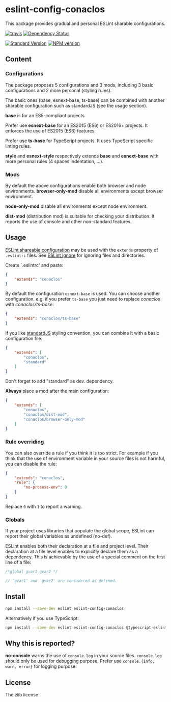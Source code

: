# eslint-config-conaclos

This package provides gradual and personal ESLint sharable configurations.

[![travis][travis-image]][travis-url]
[![Dependency Status][versioneye-image]][versioneye-url]

[![Standard Version][sv-image]][sv-url]
[![NPM version][npm-image]][npm-url]

## Content

### Configurations

The package proposes 5 configurations and 3 mods, including 3 basic
configurations and 2 more personal (styling rules).

The basic ones (base, esnext-base, ts-base) can be combined with another
 sharable configuration such as standardJS (see the usage section).

**base** is for an ES5-compliant projects.

Prefer use **esnext-base** for an ES2015 (ES6) or ES2016+ projects. It enforces
the use of ES2015 (ES6) features.

Prefer use **ts-base** for TypeScript projects. It uses TypeScript specific
 linting rules.

**style** and **esnext-style** respectively extends **base** and **esnext-base**
with more personal rules (4 spaces indentation, ...).

### Mods

By default the above configurations enable both browser and node environments.
**browser-only-mod** disable all environments except browser environment.

**node-only-mod** disable all environments except node environment.

**dist-mod** (distribution mod) is suitable for checking your distribution.
It reports the use of console and other non-standard features.

## Usage

[ESLint shareable configuration][esl-sc] may be used with the `extends` property
 of `.eslintrc` files.
See [ESLint ignore][eslint-ignore] for ignoring files and directories.

Create `.eslintrc' and paste:
```json
{
    "extends": "conaclos"
}
```

By default the configuration `esnext-base` is used.
You can choose another configuration.
e.g. if you prefer `ts-base` you just need to replace *conaclos* with
 *conaclos/ts-base*:
```json
{
    "extends": "conaclos/ts-base"
}
```
If you like [standardJS](http://standardjs.com/) styling convention, you can
combine it with a basic configuration file:
```json
{
    "extends": [
        "conaclos",
        "standard"
    ]
}
```
Don't forget to add "standard" as dev. dependency.

**Always** place a mod after the main configuration:
```json
{
    "extends": [
        "conaclos",
        "conaclos/dist-mod",
        "conaclos/browser-only-mod"
    ]
}
```

### Rule overriding

You can also override a rule if you think it is too strict.
For example if you think that the use of environment variable in your source
files is not harmful, you can disable the rule:

```json
{
    "extends": "conaclos",
    "rule": {
        "no-process-env": 0
    }
}
```

Replace ```0``` with ```1``` to report a warning.

### Globals

If your project uses libraries that populate the global scope, ESLint can report
 their global variables as undefined (no-def).

ESLint enables both their declaration at a file and project level.
Their declaration at a file level enables to explicitly declare them as a
dependency. This is achievable by the use of a special comment on the first line
of a file:

```js
/*global gvar1 gvar2 */

// `gvar1' and `gvar2' are considered as defined.
```

## Install

```bash
npm install --save-dev eslint eslint-config-conaclos
```

Alternatively if you use TypeScript:

```bash
npm install --save-dev eslint eslint-config-conaclos @typescript-eslint/parser @typescript-eslint/eslint-plugin
```

## Why this is reported?

**no-console** warns the use of ```console.log``` in your source files.
```console.log``` should only be used for debugging purpose.
Prefer use ```console.{info, warn, error}``` for logging purpose.

## License

The zlib license

[esl-sc]: http://eslint.org/docs/developer-guide/shareable-configs

[travis-image]:
https://img.shields.io/travis/Conaclos/eslint-config-conaclos/master.svg?style=flat-square
[travis-url]: https://travis-ci.org/Conaclos/eslint-config-conaclos
[versioneye-image]:
https://www.versioneye.com/user/projects/5708d96ffcd19a005185516b/badge.svg?style=flat-square
[versioneye-url]:
https://www.versioneye.com/user/projects/5708d96ffcd19a005185516b
[sv-image]:
https://img.shields.io/badge/release-standard%20version-brightgreen.svg?style=flat-square
[sv-url]:
https://github.com/conventional-changelog/standard-version
[npm-image]:
https://img.shields.io/npm/v/eslint-config-conaclos.svg?style=flat-square
[npm-url]:
https://www.npmjs.com/package/eslint-config-conaclos
[eslint-ignore]:
http://eslint.org/docs/user-guide/configuring/http://eslint.org/docs/user-guide/configuring

